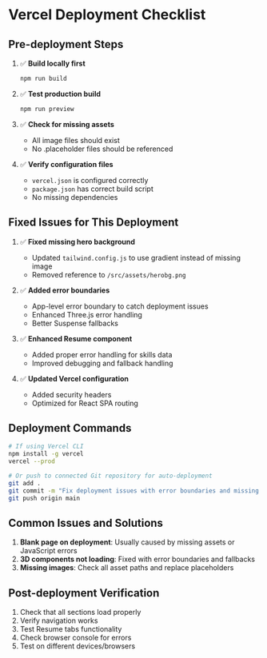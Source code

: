 # Vercel Deployment Checklist

## Pre-deployment Steps

1. ✅ **Build locally first**
   ```bash
   npm run build
   ```

2. ✅ **Test production build**
   ```bash
   npm run preview
   ```

3. ✅ **Check for missing assets**
   - All image files should exist
   - No .placeholder files should be referenced

4. ✅ **Verify configuration files**
   - `vercel.json` is configured correctly
   - `package.json` has correct build script
   - No missing dependencies

## Fixed Issues for This Deployment

1. ✅ **Fixed missing hero background**
   - Updated `tailwind.config.js` to use gradient instead of missing image
   - Removed reference to `/src/assets/herobg.png`

2. ✅ **Added error boundaries**
   - App-level error boundary to catch deployment issues
   - Enhanced Three.js error handling
   - Better Suspense fallbacks

3. ✅ **Enhanced Resume component**
   - Added proper error handling for skills data
   - Improved debugging and fallback handling

4. ✅ **Updated Vercel configuration**
   - Added security headers
   - Optimized for React SPA routing

## Deployment Commands

```bash
# If using Vercel CLI
npm install -g vercel
vercel --prod

# Or push to connected Git repository for auto-deployment
git add .
git commit -m "Fix deployment issues with error boundaries and missing assets"
git push origin main
```

## Common Issues and Solutions

1. **Blank page on deployment**: Usually caused by missing assets or JavaScript errors
2. **3D components not loading**: Fixed with error boundaries and fallbacks
3. **Missing images**: Check all asset paths and replace placeholders

## Post-deployment Verification

1. Check that all sections load properly
2. Verify navigation works
3. Test Resume tabs functionality
4. Check browser console for errors
5. Test on different devices/browsers
